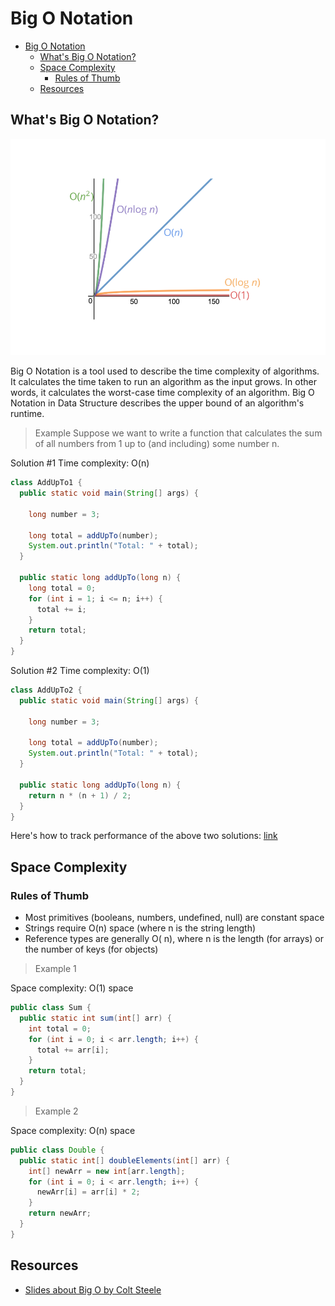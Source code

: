 # Big O Notation

- [Big O Notation](#big-o-notation)
  - [What's Big O Notation?](#whats-big-o-notation)
  - [Space Complexity](#space-complexity)
    - [Rules of Thumb](#rules-of-thumb)
  - [Resources](#resources)

## What's Big O Notation?

![bigo_graph](./assets/bigo_graph.png)

Big O Notation is a tool used to describe the time complexity of algorithms. It calculates the time taken to run an algorithm as the input grows. In other words, it calculates the worst-case time complexity of an algorithm. Big O Notation in Data Structure describes the upper bound of an algorithm's runtime.

> Example
> Suppose we want to write a function that calculates the sum of all numbers from 1 up to (and including) some number n.

Solution #1
Time complexity: O(n)

```java
class AddUpTo1 {
  public static void main(String[] args) {

    long number = 3;

    long total = addUpTo(number);
    System.out.println("Total: " + total);
  }

  public static long addUpTo(long n) {
    long total = 0;
    for (int i = 1; i <= n; i++) {
      total += i;
    }
    return total;
  }
}
```

Solution #2
Time complexity: O(1)

```java
class AddUpTo2 {
  public static void main(String[] args) {

    long number = 3;

    long total = addUpTo(number);
    System.out.println("Total: " + total);
  }

  public static long addUpTo(long n) {
    return n * (n + 1) / 2;
  }
}
```

Here's how to track performance of the above two solutions: [link](https://rithmschool.github.io/function-timer-demo/)

## Space Complexity

### Rules of Thumb

- Most primitives (booleans, numbers, undefined, null) are constant space
- Strings require O(n) space (where n is the string length)
- Reference types are generally O( n), where n is the length (for arrays) or the number of keys (for objects)

> Example 1

Space complexity: O(1) space

```java
public class Sum {
  public static int sum(int[] arr) {
    int total = 0;
    for (int i = 0; i < arr.length; i++) {
      total += arr[i];
    }
    return total;
  }
}
```

> Example 2

Space complexity: O(n) space

```java
public class Double {
  public static int[] doubleElements(int[] arr) {
    int[] newArr = new int[arr.length];
    for (int i = 0; i < arr.length; i++) {
      newArr[i] = arr[i] * 2;
    }
    return newArr;
  }
}
```

## Resources

- [Slides about Big O by Colt Steele](https://cs.slides.com/colt_steele/big-o-notation)
